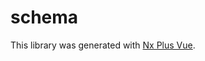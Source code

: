 # schema

This library was generated with [Nx Plus Vue](https://github.com/ZachJW34/nx-plus/tree/master/libs/vue).
